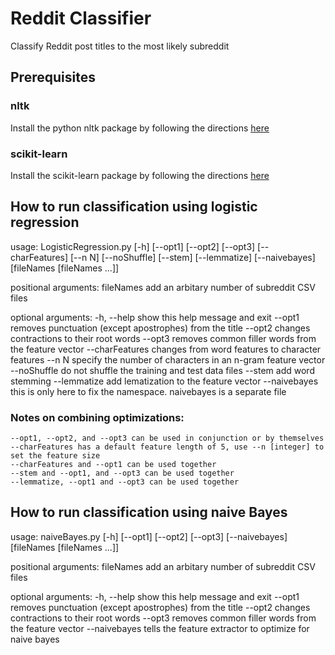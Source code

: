 Reddit Classifier
=================
Classify Reddit post titles to the most likely subreddit

## Prerequisites
### nltk
Install the python nltk package by following the directions [here](http://www.nltk.org/install.html)
### scikit-learn
Install the scikit-learn package by following the directions [here](http://scikit-learn.org/stable/install.html)

## How to run classification using logistic regression
usage: LogisticRegression.py [-h] [--opt1] [--opt2] [--opt3] [--charFeatures]
                             [--n N] [--noShuffle] [--stem] [--lemmatize]
                             [--naivebayes]
                             [fileNames [fileNames ...]]

positional arguments:
  fileNames       add an arbitary number of subreddit CSV files

optional arguments:
  -h, --help      show this help message and exit
  --opt1          removes punctuation (except apostrophes) from the title
  --opt2          changes contractions to their root words
  --opt3          removes common filler words from the feature vector
  --charFeatures  changes from word features to character features
  --n N           specify the number of characters in an n-gram feature vector
  --noShuffle     do not shuffle the training and test data files
  --stem          add word stemming
  --lemmatize     add lematization to the feature vector
  --naivebayes    this is only here to fix the namespace. naivebayes is a separate file

### Notes on combining optimizations:
    --opt1, --opt2, and --opt3 can be used in conjunction or by themselves
    --charFeatures has a default feature length of 5, use --n [integer] to set the feature size
    --charFeatures and --opt1 can be used together
    --stem and --opt1, and --opt3 can be used together
    --lemmatize, --opt1 and --opt3 can be used together

## How to run classification using naive Bayes
usage: naiveBayes.py [-h] [--opt1] [--opt2] [--opt3] [--naivebayes]
                     [fileNames [fileNames ...]]

positional arguments:
  fileNames     add an arbitary number of subreddit CSV files

optional arguments:
  -h, --help    show this help message and exit
  --opt1        removes punctuation (except apostrophes) from the title
  --opt2        changes contractions to their root words
  --opt3        removes common filler words from the feature vector
  --naivebayes  tells the feature extractor to optimize for naive bayes
